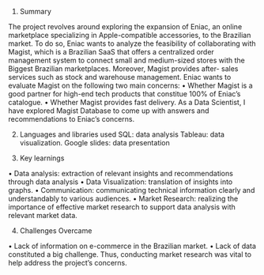 1.	Summary
   
The project revolves around exploring the expansion of Eniac, an online marketplace specializing in Apple-compatible accessories, to the Brazilian market.
To do so, Eniac wants to analyze the feasibility of collaborating with Magist, which is a Brazilian SaaS that offers a centralized order management system to connect small and medium-sized stores with the Biggest Brazilian marketplaces. Moreover, Magist provides after- sales services such as stock and warehouse management. 
Eniac wants to evaluate Magist on the following two main concerns:
•	Whether Magist is a good partner for high-end tech products that constitue 100% of Eniac’s catalogue.
•	Whether Magist provides fast delivery.
As a Data Scientist, I have explored Magist Database to come up with answers and recommendations to Eniac’s concerns.

2.  Languages and libraries used
SQL: data analysis 
Tableau: data visualization.
Google slides: data presentation

3.	Key learnings

•	Data analysis: extraction of relevant insights and recommendations through data analysis
•	Data Visualization: translation of insights into graphs.
•	Communication: communicating technical information clearly and understandably to various audiences.
•	Market Research: realizing the importance of effective market research to support data analysis with relevant market data.

4.	Challenges Overcame

•	Lack of information on e-commerce in the Brazilian market.
•	Lack of data constituted a big challenge. Thus, conducting market research was vital to help address the project’s concerns.
